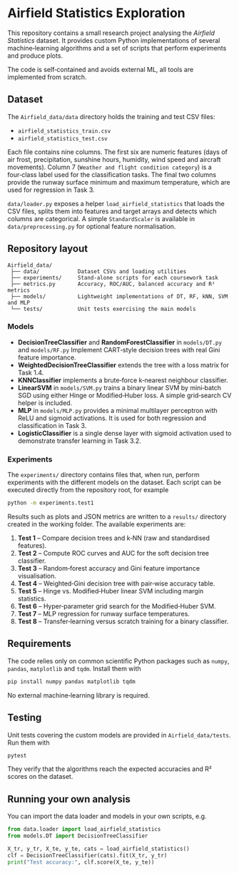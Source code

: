 # Airfield Statistics Exploration

This repository contains a small research project analysing the *Airfield Statistics* dataset.  It provides
custom Python implementations of several machine‑learning algorithms and a set of scripts that perform experiments and produce plots.

The code is self‑contained and avoids external ML, all tools are implemented from scratch.

## Dataset

The `Airfield_data/data` directory holds the training and test CSV files:

- `airfield_statistics_train.csv`
- `airfield_statistics_test.csv`

Each file contains nine columns.  The first six are numeric features (days of air frost, precipitation, sunshine hours,
humidity, wind speed and aircraft movements).  Column 7 (`Weather and flight condition category`) is a four‑class
label used for the classification tasks.  The final two columns provide the runway surface minimum and maximum
temperature, which are used for regression in Task 3.

`data/loader.py` exposes a helper `load_airfield_statistics` that loads the CSV files, splits them into features and
target arrays and detects which columns are categorical.  A simple `StandardScaler` is available in
`data/preprocessing.py` for optional feature normalisation.

## Repository layout

```
Airfield_data/
 ├── data/            Dataset CSVs and loading utilities
 ├── experiments/     Stand‑alone scripts for each coursework task
 ├── metrics.py       Accuracy, ROC/AUC, balanced accuracy and R² metrics
 ├── models/          Lightweight implementations of DT, RF, kNN, SVM and MLP
 └── tests/           Unit tests exercising the main models
```

### Models

- **DecisionTreeClassifier** and **RandomForestClassifier** in `models/DT.py` and `models/RF.py`
  Implement CART‑style decision trees with real Gini feature importance.
- **WeightedDecisionTreeClassifier** extends the tree with a loss matrix for Task 1.4.
- **KNNClassifier** implements a brute‑force k‑nearest neighbour classifier.
- **LinearSVM** in `models/SVM.py` trains a binary linear SVM by mini‑batch SGD using either Hinge or
  Modified‑Huber loss.  A simple grid‑search CV helper is included.
- **MLP** in `models/MLP.py` provides a minimal multilayer perceptron with ReLU and sigmoid
  activations.  It is used for both regression and classification in Task 3.
- **LogisticClassifier** is a single dense layer with sigmoid activation used to demonstrate transfer
  learning in Task 3.2.

### Experiments

The `experiments/` directory contains files that, when run, perform experiments with the different models on the dataset.  Each script can be executed directly from the
repository root, for example

```bash
python -m experiments.test1
```

Results such as plots and JSON metrics are written to a `results/` directory created in the working folder.
The available experiments are:

1. **Test 1** – Compare decision trees and k‑NN (raw and standardised features).
2. **Test 2** – Compute ROC curves and AUC for the soft decision tree classifier.
3. **Test 3** – Random‑forest accuracy and Gini feature importance visualisation.
4. **Test 4** – Weighted‑Gini decision tree with pair‑wise accuracy table.
5. **Test 5** – Hinge vs. Modified‑Huber linear SVM including margin statistics.
6. **Test 6** – Hyper‑parameter grid search for the Modified‑Huber SVM.
7. **Test 7** – MLP regression for runway surface temperatures.
8. **Test 8** – Transfer‑learning versus scratch training for a binary classifier.

## Requirements

The code relies only on common scientific Python packages such as `numpy`, `pandas`, `matplotlib` and `tqdm`.
Install them with

```bash
pip install numpy pandas matplotlib tqdm
```

No external machine‑learning library is required.

## Testing

Unit tests covering the custom models are provided in `Airfield_data/tests`.  Run them with

```bash
pytest
```

They verify that the algorithms reach the expected accuracies and R² scores on the dataset.

## Running your own analysis

You can import the data loader and models in your own scripts, e.g.

```python
from data.loader import load_airfield_statistics
from models.DT import DecisionTreeClassifier

X_tr, y_tr, X_te, y_te, cats = load_airfield_statistics()
clf = DecisionTreeClassifier(cats).fit(X_tr, y_tr)
print("Test accuracy:", clf.score(X_te, y_te))
```


